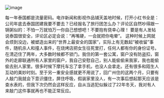 ![image](https://github.com/user-attachments/assets/142d81a2-4099-40aa-b536-c28eb706b687)

每一年泰国都是流量密码。电诈新闻和影视作品铺天盖地时候，打开小红书全是：公司年底去泰国团建我要不要去？已经报名了旅行团怎么办？评论区自然吵得跟一锅粥似的：不怕一万就怕万一你自己想想吧！不要抱有侥幸心理！ 要是有人发帖说泰国很安全，评论区必定会说：“再嘴硬，一会就把你电晕”。
这种时候上网就会烦到没边，被塑造出来的“世界上最安全的国家”，实际上有无数起“被收留”事件，随机杀人和撞人事件，在烧烤店把女生往死里打，任何人都有你的身份证号。
在清迈住了两年，大多数时候都不锁门。我住的第一套公寓，窗户没有防盗扣，窗外的走廊联通所有人家里的窗户，我自己安慰自己，别人能偷偷来我家，我也能偷偷去别人家里。很多时候下摩托车忘了拿手机，也没人会拿走。还有很多和陌生人互动的美妙时刻。至于另一重安全感就更不用说了，回广州住的这两个月，只要有人敲门我就会下意识僵住，屏住呼吸，假装家里没人，有一次事后想起那天应该是查水表的，但我下次仍然会这样反应，自从当逃犯似躲过了22年冬天，我对有人来敲门这件事就再也不能正常反应。

<!-- ##{"style":"<style>@import url("https://chinese-fonts-cdn.deno.dev/packages/hcqyt/dist/ChillRoundFRegular/result.css"); *{font-family:'寒蝉全圆体' !important;}</style>"}## -->
